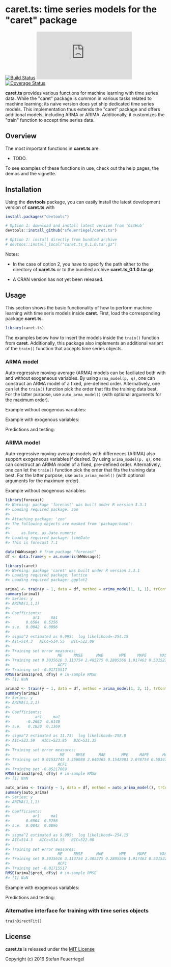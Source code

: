 
<!-- README.md is generated from README.Rmd. Please edit that file -->
caret.ts: time series models for the "caret" package
====================================================

[![Build Status](https://travis-ci.org/sfeuerriegel/caret.ts.svg?branch=master)](https://travis-ci.org/sfeuerriegel/caret.ts) [![CRAN\_Status\_Badge](http://www.r-pkg.org/badges/version/caret.ts)](https://cran.r-project.org/package=caret.ts) [![Coverage Status](https://img.shields.io/codecov/c/github/sfeuerriegel/caret.ts/master.svg)](https://codecov.io/github/sfeuerriegel/caret.ts?branch=master)

**caret.ts** provides various functions for machine learning with time series data. While the "caret" package is common in various tasks related to machine learning; its naive version does yet ship dedicated time series models. This implementation thus extends the "caret" package and offers additional models, including ARMA or ARIMA. Additionally, it customizes the "train" function to accept time series data.

Overview
--------

The most important functions in **caret.ts** are:

-   TODO.

To see examples of these functions in use, check out the help pages, the demos and the vignette.

Installation
------------

Using the **devtools** package, you can easily install the latest development version of **caret.ts** with

``` r
install.packages("devtools")

# Option 1: download and install latest version from ‘GitHub’
devtools::install_github("sfeuerriegel/caret.ts")

# Option 2: install directly from bundled archive
# devtoos::install_local("caret.ts_0.1.0.tar.gz")
```

Notes:

-   In the case of option 2, you have to specify the path either to the directory of **caret.ts** or to the bundled archive **caret.ts\_0.1.0.tar.gz**

-   A CRAN version has not yet been released.

Usage
-----

This section shows the basic functionality of how to perform machine learning with time seris models inside **caret**. First, load the corresponding package **caret.ts**.

``` r
library(caret.ts)
```

The examples below how to insert the models inside the `train()` function from **caret**. Additionally, this package also implements an additional variant of the `train()` function that accepts time series objects.

### ARMA model

Auto-regressive moving-average (ARMA) models can be faciliated both with and without exogeneous variables. By using `arma_model(p, q)`, one can construct an ARMA model of a fixed, pre-defined order. Alternatively, one can let the `train()` function pick the order that fits the training data best. For the latter purpose, use `auto_arma_model()` (with optional arguments for the maximum order).

Example without exogenous variables:

Example with exogenous variables:

Predictions and testing:

### ARIMA model

Auto-regressive moving-average models with differneces (ARIMA) also support exogeneous variables if desired. By using `arima_model(p, q)`, one can construct an ARIMA model of a fixed, pre-defined order. Alternatively, one can let the `train()` function pick the order that fits the training data best. For the latter purpose, use `auto_arima_model()` (with optional arguments for the maximum order).

Example without exogenous variables:

``` r
library(forecast)
#> Warning: package 'forecast' was built under R version 3.3.1
#> Loading required package: zoo
#> 
#> Attaching package: 'zoo'
#> The following objects are masked from 'package:base':
#> 
#>     as.Date, as.Date.numeric
#> Loading required package: timeDate
#> This is forecast 7.1

data(WWWusage) # from package "forecast"
df <- data.frame(y = as.numeric(WWWusage))

library(caret)
#> Warning: package 'caret' was built under R version 3.3.1
#> Loading required package: lattice
#> Loading required package: ggplot2

arima1 <- train(y ~ 1, data = df, method = arima_model(1, 1, 1), trControl = trainDirectFit())
summary(arima1)
#> Series: y 
#> ARIMA(1,1,1)                    
#> 
#> Coefficients:
#>          ar1     ma1
#>       0.6504  0.5256
#> s.e.  0.0842  0.0896
#> 
#> sigma^2 estimated as 9.995:  log likelihood=-254.15
#> AIC=514.3   AICc=514.55   BIC=522.08
#> 
#> Training set error measures:
#>                     ME     RMSE      MAE       MPE     MAPE      MASE
#> Training set 0.3035616 3.113754 2.405275 0.2805566 1.917463 0.5315228
#>                     ACF1
#> Training set -0.01715517
RMSE(arima1$pred, df$y) # in-sample RMSE
#> [1] NaN

arima2 <- train(y ~ 1, data = df, method = arima_model(1, 2, 1), trControl = trainDirectFit())
summary(arima2)
#> Series: y 
#> ARIMA(1,2,1)                    
#> 
#> Coefficients:
#>           ar1     ma1
#>       -0.2662  0.6140
#> s.e.   0.1820  0.1369
#> 
#> sigma^2 estimated as 11.73:  log likelihood=-258.8
#> AIC=523.59   AICc=523.85   BIC=531.35
#> 
#> Training set error measures:
#>                      ME     RMSE      MAE       MPE     MAPE      MASE
#> Training set 0.01532745 3.356088 2.640365 0.1542981 2.078754 0.5834736
#>                     ACF1
#> Training set -0.05217069
RMSE(arima2$pred, df$y) # in-sample RMSE
#> [1] NaN

auto_arima <- train(y ~ 1, data = df, method = auto_arima_model(), trControl = trainDirectFit())
summary(auto_arima)
#> Series: y 
#> ARIMA(1,1,1)                    
#> 
#> Coefficients:
#>          ar1     ma1
#>       0.6504  0.5256
#> s.e.  0.0842  0.0896
#> 
#> sigma^2 estimated as 9.995:  log likelihood=-254.15
#> AIC=514.3   AICc=514.55   BIC=522.08
#> 
#> Training set error measures:
#>                     ME     RMSE      MAE       MPE     MAPE      MASE
#> Training set 0.3035616 3.113754 2.405275 0.2805566 1.917463 0.5315228
#>                     ACF1
#> Training set -0.01715517
RMSE(arima2$pred, df$y) # in-sample RMSE
#> [1] NaN
```

Example with exogenous variables:

Predictions and testing:

### Alternative interface for training with time series objects

`trainDirectFit()`

License
-------

**caret.ts** is released under the [MIT License](https://opensource.org/licenses/MIT)

Copyright (c) 2016 Stefan Feuerriegel
